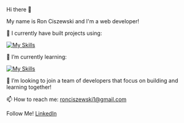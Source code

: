 Hi there 👋

My name is Ron Ciszewski and I'm a web developer!

🔭 I currently have built projects using:


[![My Skills](https://skillicons.dev/icons?i=js,react,sass,postgres,express,redux,firebase,aws,materialui,nodejs,html,css,&perline=4)](https://skillicons.dev)

🌱 I’m currently learning:

[![My Skills](https://skillicons.dev/icons?i=ts,graphql&perline=3)](https://skillicons.dev) 

💯 I’m looking to join a team of developers that focus on building and learning together!

📫 How to reach me: ronciszewski1@gmail.com

Follow Me!
<a href='https://www.linkedin.com/in/rciszewski/' target='_blank'>LinkedIn</a>

